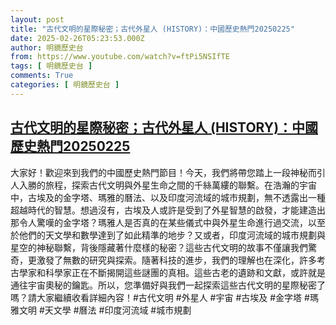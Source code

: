 ```yaml
---
layout: post
title: "古代文明的星際秘密；古代外星人 (HISTORY)：中國歷史熱門20250225"
date: 2025-02-26T05:23:53.000Z
author: 明鏡歷史台
from: https://www.youtube.com/watch?v=ftPi5NSIfTE
tags: [ 明鏡歷史台 ]
comments: True
categories: [ 明鏡歷史台 ]
---
```

<!--1740547433000-->
[古代文明的星際秘密；古代外星人 (HISTORY)：中國歷史熱門20250225](https://www.youtube.com/watch?v=ftPi5NSIfTE)
------

<div>
大家好！歡迎來到我們的中國歷史熱門節目！今天，我們將帶您踏上一段神秘而引人入勝的旅程，探索古代文明與外星生命之間的千絲萬縷的聯繫。在浩瀚的宇宙中，古埃及的金字塔、瑪雅的曆法、以及印度河流域的城市規劃，無不透露出一種超越時代的智慧。想過沒有，古埃及人或許是受到了外星智慧的啟發，才能建造出那令人驚嘆的金字塔？瑪雅人是否真的在某些儀式中與外星生命進行過交流，以至於他們的天文學和數學達到了如此精準的地步？又或者，印度河流域的城市規劃與星空的神秘聯繫，背後隱藏著什麼樣的秘密？這些古代文明的故事不僅讓我們驚奇，更激發了無數的研究與探索。隨著科技的進步，我們的理解也在深化，許多考古學家和科學家正在不斷揭開這些謎團的真相。這些古老的遺跡和文獻，或許就是通往宇宙奧秘的鑰匙。所以，您準備好與我們一起探索這些古代文明的星際秘密了嗎？請大家繼續收看詳細內容！#古代文明 #外星人 #宇宙 #古埃及 #金字塔 #瑪雅文明 #天文學 #曆法 #印度河流域 #城市規劃
</div>

